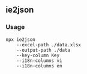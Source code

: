 ## ie2json

### Usage

```shell
npx ie2json
    --excel-path ./data.xlsx
    --output-path ./data
    --key-column Key
    --i18n-columns vi
    --i18n-columns en
```
